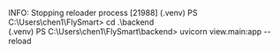 INFO:     Stopping reloader process [21988]
(.venv) PS C:\Users\chen1\FlySmart> cd .\backend\
(.venv) PS C:\Users\chen1\FlySmart\backend> uvicorn view.main:app --reload        